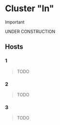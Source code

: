 # Cluster "ln"

> [!IMPORTANT]
> UNDER CONSTRUCTION

## Hosts

### 1

> TODO

### 2

> TODO

### 3

> TODO
